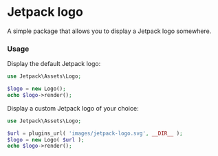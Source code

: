 # Jetpack logo

A simple package that allows you to display a Jetpack logo somewhere.

### Usage

Display the default Jetpack logo:

```php
use Jetpack\Assets\Logo;

$logo = new Logo();
echo $logo->render();
```

Display a custom Jetpack logo of your choice:

```php
use Jetpack\Assets\Logo;

$url = plugins_url( 'images/jetpack-logo.svg', __DIR__ );
$logo = new Logo( $url );
echo $logo->render();
```
